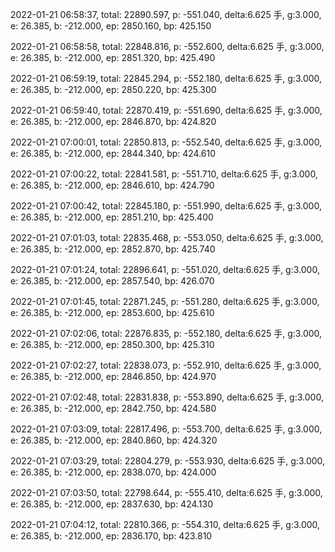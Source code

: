 2022-01-21 06:58:37, total: 22890.597, p: -551.040, delta:6.625 手, g:3.000, e: 26.385, b: -212.000, ep: 2850.160, bp: 425.150

2022-01-21 06:58:58, total: 22848.816, p: -552.600, delta:6.625 手, g:3.000, e: 26.385, b: -212.000, ep: 2851.320, bp: 425.490

2022-01-21 06:59:19, total: 22845.294, p: -552.180, delta:6.625 手, g:3.000, e: 26.385, b: -212.000, ep: 2850.220, bp: 425.300

2022-01-21 06:59:40, total: 22870.419, p: -551.690, delta:6.625 手, g:3.000, e: 26.385, b: -212.000, ep: 2846.870, bp: 424.820

2022-01-21 07:00:01, total: 22850.813, p: -552.540, delta:6.625 手, g:3.000, e: 26.385, b: -212.000, ep: 2844.340, bp: 424.610

2022-01-21 07:00:22, total: 22841.581, p: -551.710, delta:6.625 手, g:3.000, e: 26.385, b: -212.000, ep: 2846.610, bp: 424.790

2022-01-21 07:00:42, total: 22845.180, p: -551.990, delta:6.625 手, g:3.000, e: 26.385, b: -212.000, ep: 2851.210, bp: 425.400

2022-01-21 07:01:03, total: 22835.468, p: -553.050, delta:6.625 手, g:3.000, e: 26.385, b: -212.000, ep: 2852.870, bp: 425.740

2022-01-21 07:01:24, total: 22896.641, p: -551.020, delta:6.625 手, g:3.000, e: 26.385, b: -212.000, ep: 2857.540, bp: 426.070

2022-01-21 07:01:45, total: 22871.245, p: -551.280, delta:6.625 手, g:3.000, e: 26.385, b: -212.000, ep: 2853.600, bp: 425.610

2022-01-21 07:02:06, total: 22876.835, p: -552.180, delta:6.625 手, g:3.000, e: 26.385, b: -212.000, ep: 2850.300, bp: 425.310

2022-01-21 07:02:27, total: 22838.073, p: -552.910, delta:6.625 手, g:3.000, e: 26.385, b: -212.000, ep: 2846.850, bp: 424.970

2022-01-21 07:02:48, total: 22831.838, p: -553.890, delta:6.625 手, g:3.000, e: 26.385, b: -212.000, ep: 2842.750, bp: 424.580

2022-01-21 07:03:09, total: 22817.496, p: -553.700, delta:6.625 手, g:3.000, e: 26.385, b: -212.000, ep: 2840.860, bp: 424.320

2022-01-21 07:03:29, total: 22804.279, p: -553.930, delta:6.625 手, g:3.000, e: 26.385, b: -212.000, ep: 2838.070, bp: 424.000

2022-01-21 07:03:50, total: 22798.644, p: -555.410, delta:6.625 手, g:3.000, e: 26.385, b: -212.000, ep: 2837.630, bp: 424.130

2022-01-21 07:04:12, total: 22810.366, p: -554.310, delta:6.625 手, g:3.000, e: 26.385, b: -212.000, ep: 2836.170, bp: 423.810
